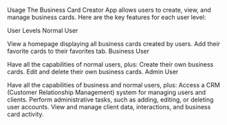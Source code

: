 Usage
The Business Card Creator App allows users to create, view, and manage business cards. Here are the key features for each user level:

User Levels
Normal User

View a homepage displaying all business cards created by users.
Add their favorite cards to their favorites tab.
Business User

Have all the capabilities of normal users, plus:
Create their own business cards.
Edit and delete their own business cards.
Admin User

Have all the capabilities of business and normal users, plus:
Access a CRM (Customer Relationship Management) system for managing users and clients.
Perform administrative tasks, such as adding, editing, or deleting user accounts.
View and manage client data, interactions, and business card activity.
